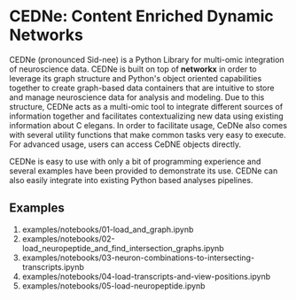 
# CEDNe: Content Enriched Dynamic Networks

CEDNe (pronounced Sid-nee) is a Python Library for multi-omic integration of neuroscience data. CEDNe is built on top of **networkx** in order to leverage its graph structure
and Python's object oriented capabilities together to create graph-based data containers that are
intuitive to store and manage neuroscience data for analysis and modeling. Due to this structure, 
CEDNe acts as a multi-omic tool to integrate different sources of information together and facilitates contextualizing new data using existing information about C elegans. In order to facilitate usage, CeDNe
also comes with several utility functions that make common tasks very easy to execute. For advanced usage,
users can access CeDNE objects directly.

CEDNe is easy to use with only a bit of programming experience and several examples have been provided to 
demonstrate its use. CEDNe can also easily integrate into existing Python based analyses pipelines.

## Examples

1. examples/notebooks/01-load_and_graph.ipynb
2. examples/notebooks/02-load_neuropeptide_and_find_intersection_graphs.ipynb
3. examples/notebooks/03-neuron-combinations-to-intersecting-transcripts.ipynb
4. examples/notebooks/04-load-transcripts-and-view-positions.ipynb
5. examples/notebooks/05-load-neuropeptide.ipynb
